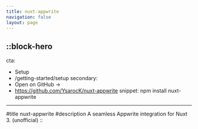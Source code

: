 ```yaml
---
title: nuxt-appwrite
navigation: false
layout: page
---
```


::block-hero
---
cta:
  - Setup
  - /getting-started/setup
secondary:
  - Open on GitHub →
  - https://github.com/YsarocK/nuxt-appwrite
snippet: npm install nuxt-appwrite
---

#title
nuxt-appwrite
#description
A seamless Appwrite integration for Nuxt 3. (unofficial)
::
